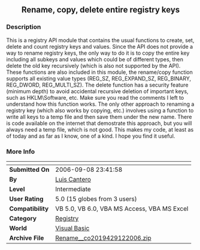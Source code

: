 ﻿<div align="center">

## Rename, copy, delete entire registry keys


</div>

### Description

This is a registry API module that contains the usual functions to create, set, delete and count registry keys and values. Since the API does not provide a way to rename registry keys, the only way to do it is to copy the entire key including all subkeys and values which could be of different types, then delete the old key recursively (which is also not supported by the API). These functions are also included in this module, the rename/copy function supports all existing value types (REG_SZ, REG_EXPAND_SZ, REG_BINARY, REG_DWORD, REG_MULTI_SZ). The delete function has a security feature (minimum depth) to avoid accidental recursive deletion of important keys, such as HKLM\Software, etc. Make sure you read the comments I left to understand how this function works. The only other approach to renaming a registry key (which also works by copying, etc.) involves using a function to write all keys to a temp file and then save them under the new name. There is code available on the internet that demostrate this approach, but you will always need a temp file, which is not good. This makes my code, at least as of today and as far as I know, one of a kind. I hope you find it useful.
 
### More Info
 


<span>             |<span>
---                |---
**Submitted On**   |2006-09-08 23:41:58
**By**             |[Luis Cantero](https://github.com/Planet-Source-Code/PSCIndex/blob/master/ByAuthor/luis-cantero.md)
**Level**          |Intermediate
**User Rating**    |5.0 (15 globes from 3 users)
**Compatibility**  |VB 5\.0, VB 6\.0, VBA MS Access, VBA MS Excel
**Category**       |[Registry](https://github.com/Planet-Source-Code/PSCIndex/blob/master/ByCategory/registry__1-36.md)
**World**          |[Visual Basic](https://github.com/Planet-Source-Code/PSCIndex/blob/master/ByWorld/visual-basic.md)
**Archive File**   |[Rename\_\_co2019429122006\.zip](https://github.com/Planet-Source-Code/luis-cantero-rename-copy-delete-entire-registry-keys__1-66540/archive/master.zip)








